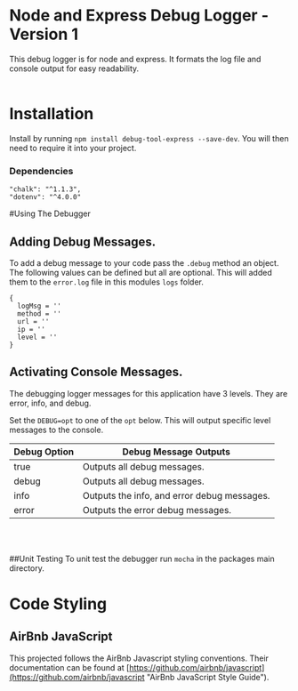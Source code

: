 # Node and Express Debug Logger - Version 1
This debug logger is for node and express. It formats the log file and console output for easy readability. 
<br>
<br>
# Installation
Install by running `npm install debug-tool-express --save-dev`. You will then need to require it into your project.

### Dependencies
```
"chalk": "^1.1.3",
"dotenv": "^4.0.0"
```

#Using The Debugger

## Adding Debug Messages.
To add a debug message to your code pass the `.debug` method an object. The following values can be defined but all are optional. This will added them to the `error.log` file in this modules `logs` folder.

```
{
  logMsg = ''
  method = ''
  url = ''
  ip = ''
  level = ''
}
  ```
## Activating Console Messages.
The debugging logger messages for this application have 3 levels. They are error, info, and debug. 

Set the `DEBUG=opt` to one of the `opt` below. This will output specific level messages to the console.

Debug Option | Debug Message Outputs
---------------------|------------------------------------
true | Outputs all debug messages.
debug | Outputs all debug messages.
info | Outputs the info, and error debug messages.
error | Outputs the error debug messages.
<br>
<br>

##Unit Testing
To unit test the debugger run `mocha` in the packages main directory.

# Code Styling
## AirBnb JavaScript
This projected follows the AirBnb Javascript styling conventions. Their documentation can be found at [https://github.com/airbnb/javascript](https://github.com/airbnb/javascript "AirBnb JavaScript Style Guide").